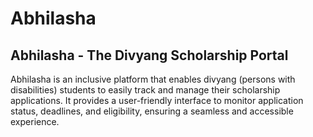 # Abhilasha
## Abhilasha - The Divyang Scholarship Portal 
Abhilasha is an inclusive platform that enables divyang (persons with disabilities) students to easily track and manage their scholarship applications. It provides a user-friendly interface to monitor application status, deadlines, and eligibility, ensuring a seamless and accessible experience.
